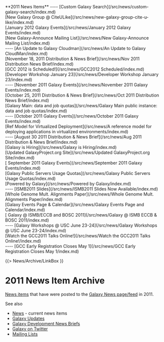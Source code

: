 <div class='linkbox'>
**2011 News Items**
----
[Custom Galaxy Search](/src/news/custom-galaxy-search/index.md)<br />
[New Galaxy Group @ CiteULike](/src/news/new-galaxy-group-cite-u-like/index.md)<br />
[January 2012 Galaxy Events](/src/news/January 2012 Galaxy Events/index.md)<br />
[New Galaxy-Announce Mailing List](/src/news/New Galaxy-Announce Mailing List/index.md)<br />
----
[An Update to Galaxy Cloudman](/src/news/An Update to Galaxy CloudMan/index.md)<br />
[November 18, 2011 Distribution & News Brief](/src/news/Nov 2011 Distribution News Brief/index.md)<br />
[GCC 2012 is Scheduled!](/src/news/GCC2012 Scheduled/index.md)<br />
[Developer Workshop January 23](/src/news/Developer Workshop January 23/index.md)<br />
----
[November 2011 Galaxy Events](/src/news/November 2011 Galaxy Events/index.md)<br />
[October 25, 2011 Distribution & News Brief](/src/news/Oct 2011 Distribution News Brief/index.md)<br />
[Galaxy Main: data and job quotas](/src/news/Galaxy Main public instance: data and job quotas/index.md)<br />
----
[October 2011 Galaxy Events](/src/news/October 2011 Galaxy Events/index.md)<br />
[Ref Model for Virtualized Deployment](/src/news/A reference model for deploying applications in virtualized environments/index.md)<br />
----
[August 30 2011 Distribution & News Brief](/src/news/Aug 2011 Distribution & News Brief/index.md)<br />
[Galaxy is Hiring](/src/news/Galaxy is Hiring/index.md)<br />
[Updated GalaxyProject.org Site](/src/news/Updated GalaxyProject.org Site/index.md)<br />
[ September 2011 Galaxy Events](/src/news/September 2011 Galaxy Events/index.md)<br />
[Galaxy Public Servers Usage Quotas](/src/news/Galaxy Public Servers Usage Quotas/index.md)<br />
[Powered by Galaxy](/src/news/Powered by Galaxy/index.md)<br />
----
[ISMB2011 Slides](/src/news/ISMB2011 Slides Now Available/index.md)<br />
[Whole Genome Mult. Alignments Paper](/src/news/Whole Genome Mult. Alignments Paper/index.md)<br />
[Galaxy Events Page & Calendar](/src/news/Galaxy Events Page and Calendar/index.md)<br />
[ Galaxy @ ISMB/ECCB and BOSC 2011](/src/news/Galaxy @ ISMB ECCB & BOSC 2011/index.md)<br />
---- 
[Galaxy Workshops @ USC June 23-24](/src/news/Galaxy Workshops @ USC June 23-24/index.md)<br />
[Watch the GCC2011 Talks Online!](/src/news/Watch the GCC2011 Talks Online!/index.md)<br />
----
[GCC Early Registration Closes May 1](/src/news/GCC Early Registration Closes May 1/index.md)<br /> 
</div>

{{> News/Archive/LinkBox }}

# 2011 News Item Archive

[News items](/src/news/index.md) that have were posted to the  [Galaxy News page/feed](/src/news/index.md) in 2011.

See also 
* [News](/src/news/index.md) - current news items
* [Galaxy Updates](/src/galaxy-updates/index.md)
* [Galaxy Development News Briefs](/src/docs/index.md)
* [Galaxy on Twitter](/src/galaxy-on-twitter/index.md)
* [Mailing Lists](/src/mailing-lists/index.md)

<br /><br /><br /><br />


<div class='newsItemList'>
 

